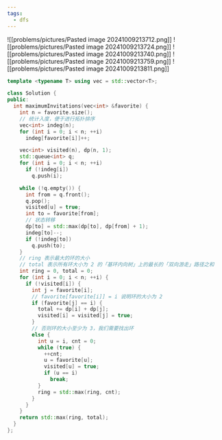 ```yaml
---
tags:
  - dfs
---
```

![[problems/pictures/Pasted image 20241009213712.png]]
![[problems/pictures/Pasted image 20241009213724.png]]
![[problems/pictures/Pasted image 20241009213740.png]]
![[problems/pictures/Pasted image 20241009213759.png]]
![[problems/pictures/Pasted image 20241009213811.png]]


```c++
template <typename T> using vec = std::vector<T>;

class Solution {
public:
  int maximumInvitations(vec<int> &favorite) {
    int n = favorite.size();
    // 统计入度，便于进行拓扑排序
    vec<int> indeg(n);
    for (int i = 0; i < n; ++i)
      indeg[favorite[i]]++;

    vec<int> visited(n), dp(n, 1);
    std::queue<int> q;
    for (int i = 0; i < n; ++i)
      if (!indeg[i])
        q.push(i);

    while (!q.empty()) {
      int from = q.front();
      q.pop();
      visited[u] = true;
      int to = favorite[from];
      // 状态转移
      dp[to] = std::max(dp[to], dp[from] + 1);
      indeg[to]--;
      if (!indeg[to])
        q.push(to);
    }
    // ring 表示最大的环的大小
    // total 表示所有环大小为 2 的「基环内向树」上的最长的「双向游走」路径之和
    int ring = 0, total = 0;
    for (int i = 0; i < n; ++i) {
      if (!visited[i]) {
        int j = favorite[i];
        // favorite[favorite[i]] = i 说明环的大小为 2
        if (favorite[j] == i) {
          total += dp[i] + dp[j];
          visited[i] = visited[j] = true;
        }
        // 否则环的大小至少为 3，我们需要找出环
        else {
          int u = i, cnt = 0;
          while (true) {
            ++cnt;
            u = favorite[u];
            visited[u] = true;
            if (u == i)
              break;
          }
          ring = std::max(ring, cnt);
        }
      }
    }
    return std::max(ring, total);
  }
};

```